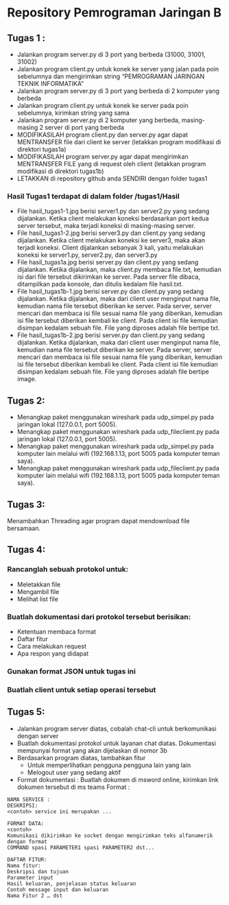 # Repository Pemrograman Jaringan B
## Tugas 1 :
- Jalankan program server.py di 3 port yang berbeda (31000, 31001, 31002) 
- Jalankan program client.py untuk konek ke server yang jalan pada poin sebelumnya dan mengirimkan string “PEMROGRAMAN JARINGAN TEKNIK INFORMATIKA”
- Jalankan program server.py di 3 port yang berbeda di 2 komputer yang berbeda 
- Jalankan program client.py untuk konek ke server pada poin sebelumnya, kirimkan string yang sama
- Jalankan program server.py di 2 komputer yang berbeda, masing-masing 2 server di port yang berbeda 
- MODIFIKASILAH program client.py dan server.py agar dapat MENTRANSFER file dari client ke server (letakkan program modifikasi di direktori tugas1a) 
- MODIFIKASILAH program server.py agar dapat mengirimkan MENTRANSFER FILE yang di request oleh client (letakkan program modifikasi di direktori tugas1b) 
- LETAKKAN di repository github anda SENDIRI dengan folder tugas1 
### Hasil Tugas1 terdapat di dalam folder /tugas1/Hasil
- File hasil_tugas1-1.jpg berisi server1.py dan server2.py yang sedang dijalankan. Ketika client melakukan koneksi berdasarkan port kedua server tersebut, maka terjadi koneksi di masing-masing server.
- File hasil_tugas1-2.jpg berisi server3.py dan client.py yang sedang dijalankan. Ketika client melakukan koneksi ke server3, maka akan terjadi koneksi. Client dijalankan sebanyak 3 kali, yaitu melakukan koneksi ke server1.py, server2.py, dan server3.py
- File hasil_tugas1a.jpg berisi server.py dan client.py yang sedang dijalankan. Ketika dijalankan, maka client.py membaca file.txt, kemudian isi dari file tersebut dikirimkan ke server. Pada server file dibaca, ditampilkan pada konsole, dan ditulis kedalam file hasil.txt.
- File hasil_tugas1b-1.jpg berisi server.py dan client.py yang sedang dijalankan. Ketika dijalankan, maka dari client user menginput nama file, kemudian nama file tersebut diberikan ke server. Pada server, server mencari dan membaca isi file sesuai nama file yang diberikan, kemudian isi file tersebut diberikan kembali ke client. Pada client isi file kemudian disimpan kedalam sebuah file. File yang diproses adalah file bertipe txt.
- File hasil_tugas1b-2.jpg berisi server.py dan client.py yang sedang dijalankan. Ketika dijalankan, maka dari client user menginput nama file, kemudian nama file tersebut diberikan ke server. Pada server, server mencari dan membaca isi file sesuai nama file yang diberikan, kemudian isi file tersebut diberikan kembali ke client. Pada client isi file kemudian disimpan kedalam sebuah file. File yang diproses adalah file bertipe image.
## Tugas 2:
- Menangkap paket menggunakan wireshark pada udp_simpel.py pada jaringan lokal (127.0.0.1, port 5005).
- Menangkap paket menggunakan wireshark pada udp_fileclient.py pada jaringan lokal (127.0.0.1, port 5005).
- Menangkap paket menggunakan wireshark pada udp_simpel.py pada komputer lain melalui wifi (192.168.1.13, port 5005 pada komputer teman saya).
- Menangkap paket menggunakan wireshark pada udp_fileclient.py pada komputer lain melalui wifi (192.168.1.13, port 5005 pada komputer teman saya).

## Tugas 3:
Menambahkan Threading agar program dapat mendownload file bersamaan.

## Tugas 4:
### Rancanglah sebuah protokol untuk: 
- Meletakkan file
- Mengambil file
- Melihat list file
### Buatlah dokumentasi dari protokol tersebut berisikan:
- Ketentuan membaca format
- Daftar fitur
- Cara melakukan request
- Apa respon yang didapat
### Gunakan format JSON untuk tugas ini
### Buatlah client untuk setiap operasi tersebut

## Tugas 5:

- Jalankan program server diatas, cobalah chat-cli untuk berkomunikasi dengan server
- Buatlah dokumentasi protokol untuk layanan chat diatas. Dokumentasi mempunyai format yang akan dijelaskan di nomor 3b
- Berdasarkan program diatas, tambahkan fitur
  - Untuk memperlihatkan pengguna pengguna lain yang lain
  - Melogout user yang sedang aktif
- Format dokumentasi :
Buatlah dokumen di msword online, kirimkan link dokumen tersebut di ms teams
Format :
```
NAMA SERVICE :
DESKRIPSI:
<contoh> service ini merupakan ...

FORMAT DATA:
<contoh>
Komunikasi dikirimkan ke socket dengan mengirimkan teks alfanumerik dengan format
COMMAND spasi PARAMETER1 spasi PARAMETER2 dst...

DAFTAR FITUR:
Nama fitur:
Deskripsi dan tujuan
Parameter input
Hasil keluaran, penjelasan status keluaran 
Contoh message input dan keluaran
Nama Fitur 2 … dst
```
